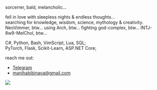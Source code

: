 
sorcerrer, bald, melancholic...

fell in love with sleepless nights & endless thoughts...<br/>
searching for knowledge, wisdom, science, mythology & creativity.
NeoVimmer, btw...
using Arch, btw...
fighting god-complex, btw...
INTJ-8w9-MelChol, btw...


C#, Python,  Bash,  VimScript,  Lua,  SQL;<br/>
PyTorch,  Flask,  Scikit-Learn,  ASP.NET Core;<br/>

reach me out:
- [Telegram](https://t.me/maninava)
- manihabibinava@gmail.com


![](https://komarev.com/ghpvc/?username=ManiHNava&color=red&style=for-the-bridge&label=Visited+by)
